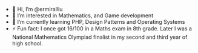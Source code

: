 - 👋 Hi, I’m @ermiralliu
- 👀 I’m interested in Mathematics, and Game development
- 🌱 I’m currently learning PHP, Design Patterns and Operating Systems 
- ⚡ Fun fact: I once got 16/100 in a Maths exam in 8th grade.
  Later I was a National Mathematics Olympiad finalist in my second and third year of high school. 

<!---
ermiralliu/ermiralliu is a ✨ special ✨ repository because its `README.md` (this file) appears on your GitHub profile.
You can click the Preview link to take a look at your changes.
--->
